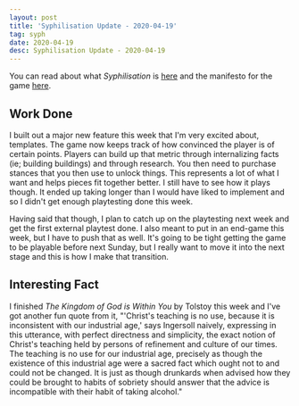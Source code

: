 ```yaml
---
layout: post
title: 'Syphilisation Update - 2020-04-19'
tag: syph
date: 2020-04-19
desc: Syphilisation Update - 2020-04-19
---
```



You can read about what *Syphilisation* is [here](/blog/syph/announce) and the manifesto for the game [here](/blog/syph/newManifesto).

## Work Done

I built out a major new feature this week that I'm very excited about, templates. The game now keeps track of how convinced the player is of certain points. Players can build up that metric through internalizing facts (ie; building buildings) and through research. You then need to purchase stances that you then use to unlock things. This represents a lot of what I want and helps pieces fit together better. I still have to see how it plays though. It ended up taking longer than I would have liked to implement and so I didn't get enough playtesting done this week.


Having said that though, I plan to catch up on the playtesting next week and get the first external playtest done. I also meant to put in an end-game this week, but I have to push that as well. It's going to be tight getting the game to be playable before next Sunday, but I really want to move it into the next stage and this is how I make that transition.

## Interesting Fact

I finished *The Kingdom of God is Within You* by Tolstoy this week and I've got another fun quote from it, "'Christ's teaching is no use, because it is inconsistent with our industrial age,' says Ingersoll naively, expressing in this utterance, with perfect directness and simplicity, the exact notion of Christ's teaching held by persons of refinement and culture of our times. The teaching is no use for our industrial age, precisely as though the existence of this industrial age were a sacred fact which ought not to and could not be changed. It is just as though drunkards when advised how they could be brought to habits of sobriety should answer that the advice is incompatible with their habit of taking alcohol."

